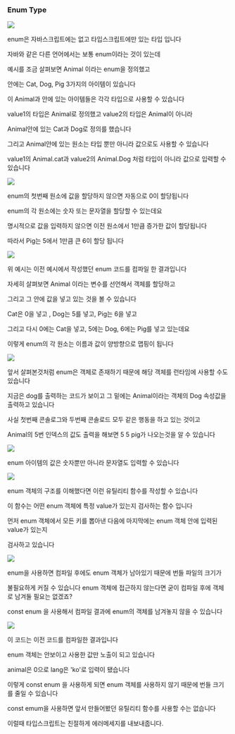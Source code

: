 ### Enum Type

![](<https://images.velog.io/images/feelslikemmmm/post/c11a48ac-7ce8-40a5-b602-f1dd8d33e0a7/carbon%20(14).png>)

enum은 자바스크립트에는 없고 타입스크립트에만 있는 타입 입니다

자바와 같은 다른 언어에서는 보통 enum이라는 것이 있는데

예시를 조금 살펴보면 Animal 이라는 enum을 정의했고

안에는 Cat, Dog, Pig 3가지의 아이템이 있습니다

이 Animal과 안에 있는 아이템들은 각각 타입으로 사용할 수 있습니다

value1의 타입은 Animal로 정의했고 value2의 타입은 Animal이 아니라

Animal안에 있는 Cat과 Dog로 정의를 했습니다

그리고 Animal안에 있는 원소는 타입 뿐만 아니라 값으로도 사용할 수 있습니다

value1의 Animal.cat과 value2의 Animal.Dog 처럼 타입이 아니라 값으로 입력할 수 있습니다

![](<https://images.velog.io/images/feelslikemmmm/post/208ce4ce-0ce5-46ce-b89d-ee4969b3901c/carbon%20(15).png>)

enum의 첫번째 원소에 값을 할당하지 않으면 자동으로 0이 할당됩니다

enum의 각 원소에는 숫자 또는 문자열을 할당할 수 있는데요

명시적으로 값을 입력하지 않으면 이전 원소에서 1만큼 증가한 값이 할당됩니다

따라서 Pig는 5에서 1만큼 큰 6이 할당 됩니다

![](<https://images.velog.io/images/feelslikemmmm/post/d36dc7d9-a895-4a86-b03d-8018836204f1/carbon%20(16).png>)

위 예시는 이전 예시에서 작성했던 enum 코드를 컴파일 한 결과입니다

자세히 살펴보면 Animal 이라는 변수를 선언해서 객체를 할당하고

그리고 그 안에 값을 넣고 있는 것을 볼 수 있습니다

Cat은 0을 넣고 , Dog는 5를 넣고, Pig는 6을 넣고

그리고 다시 0에는 Cat을 넣고, 5에는 Dog, 6에는 Pig를 넣고 있는데요

이렇게 enum의 각 원소는 이름과 값이 양방향으로 맵핑이 됩니다

![](<https://images.velog.io/images/feelslikemmmm/post/abbb90ed-3b03-4f95-a1a3-99e1c6868944/carbon%20(18).png>)

앞서 살펴본것처럼 enum은 객체로 존재하기 때문에 해당 객체를 런타임에 사용할 수도 있습니다

지금은 dog를 출력하는 코드가 보이고 그 밑에는 Animal이라는 객체의 Dog 속성값을 출력하고 있습니다

사실 첫번째 콘솔로그와 두번째 콘솔로드 모두 같은 행동을 하고 있는 것이고

Animal의 5번 인덱스의 값도 출력을 해보면 5 5 pig가 나오는것을 알 수 있습니다

![](<https://images.velog.io/images/feelslikemmmm/post/717354ad-e116-4fe1-bffe-196ca580bf87/carbon%20(19).png>)

enum 아이템의 값은 숫자뿐만 아니라 문자열도 입력할 수 있습니다

![](<https://images.velog.io/images/feelslikemmmm/post/57aabdbf-71c6-451b-845a-c3dcf935ad01/carbon%20(20).png>)

enum 객체의 구조를 이해했다면 이런 유틸리티 함수를 작성할 수 있습니다

이 함수는 어떤 enum 객체에 특정 value가 있는지 검사하는 함수 입니다

먼저 enum 객체에서 모든 키를 뽑아낸 다음에 마지막에는 enum 객체 안에 입력된 value가 있는지

검사하고 있습니다

![](<https://images.velog.io/images/feelslikemmmm/post/8ab1c33a-4c61-4647-8bb8-c997a61c3acc/carbon%20(21).png>)

enum을 사용하면 컴파일 후에도 enum 객체가 남아있기 때문에 번들 파일의 크기가

불필요하게 커질 수 있습니다 enum 객체에 접근하지 않는다면 굳이 컴파일 후에 객체로 남겨둘 필요는 없겠죠?

const enum 을 사용해서 컴파일 결과에 enum의 객체를 남겨놓지 않을 수 있습니다

![](<https://images.velog.io/images/feelslikemmmm/post/7cbb3c5c-7b61-44d9-9ed6-54731e0c2f2e/carbon%20(22).png>)

이 코드는 이전 코드를 컴파일한 결과입니다

enum 객체는 안보이고 사용한 값만 노출이 되고 있습니다

animal은 0으로 lang은 'ko'로 입력이 됐습니다

이렇게 const enum 을 사용하게 되면 enum 객체를 사용하지 않기 때문에 번들 크기를 줄일 수 있습니다

const emum을 사용하면 앞서 만들어봤던 유틸리티 함수를 사용할 수는 없습니다

이럴때 타입스크립트는 친절하게 에러메세지를 내보내줍니다.
